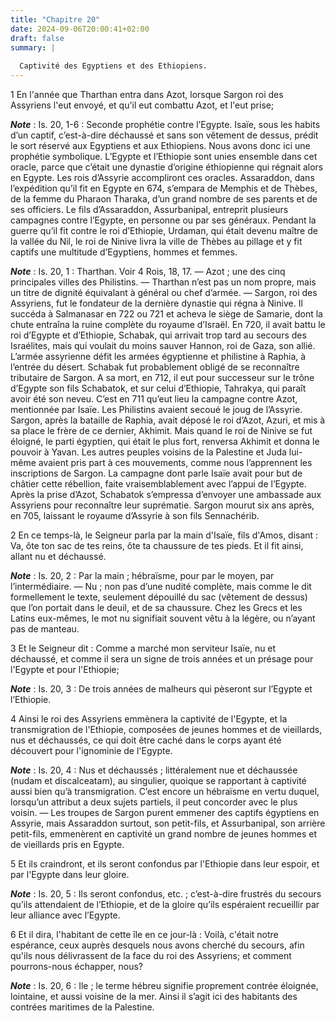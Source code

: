 ```yaml
---
title: "Chapitre 20"
date: 2024-09-06T20:00:41+02:00
draft: false
summary: |
  
  Captivité des Egyptiens et des Ethiopiens.
---
```



1 En l'année que Tharthan entra dans Azot, lorsque Sargon roi des Assyriens l'eut envoyé, et qu'il eut combattu Azot, et l'eut prise;

***Note*** :  Is. 20, 1-6 : Seconde prophétie contre l’Egypte. Isaïe, sous les habits d’un captif, c’est-à-dire déchaussé et sans son vêtement de dessus, prédit le sort réservé aux Egyptiens et aux Ethiopiens. Nous avons donc ici une prophétie symbolique. L’Egypte et l’Ethiopie sont unies ensemble dans cet oracle, parce que c’était une dynastie d’origine éthiopienne qui régnait alors en Egypte. Les rois d’Assyrie accompliront ces oracles. Assaraddon, dans l’expédition qu’il fit en Egypte en 674, s’empara de Memphis et de Thèbes, de la femme du Pharaon Tharaka, d’un grand nombre de ses parents et de ses officiers. Le fils d’Assaraddon, Assurbanipal, entreprit plusieurs campagnes contre l’Egypte, en personne ou par ses généraux. Pendant la guerre qu’il fit contre le roi d’Ethiopie, Urdaman, qui était devenu maître de la vallée du Nil, le roi de Ninive livra la ville de Thèbes au pillage et y fit captifs une multitude d’Egyptiens, hommes et femmes.

***Note*** :  Is. 20, 1 : Tharthan. Voir 4 Rois, 18, 17. ― Azot ; une des cinq principales villes des Philistins. ― Tharthan n’est pas un nom propre, mais un titre de dignité équivalant à général ou chef d’armée. ― Sargon, roi des Assyriens, fut le fondateur de la dernière dynastie qui régna à Ninive. Il succéda à Salmanasar en 722 ou 721 et acheva le siège de Samarie, dont la chute entraîna la ruine complète du royaume d’Israël. En 720, il avait battu le roi d’Egypte et d’Ethiopie, Schabak, qui arrivait trop tard au secours des Israélites, mais qui voulait du moins sauver Hannon, roi de Gaza, son allié. L’armée assyrienne défit les armées égyptienne et philistine à Raphia, à l’entrée du désert. Schabak fut probablement obligé de se reconnaître tributaire de Sargon. A sa mort, en 712, il eut pour successeur sur le trône d’Egypte son fils Schabatok, et sur celui d’Ethiopie, Tahrakya, qui paraît avoir été son neveu. C’est en 711 qu’eut lieu la campagne contre Azot, mentionnée par Isaïe. Les Philistins avaient secoué le
joug de l’Assyrie. Sargon, après la bataille de Raphia, avait déposé le roi d’Azot, Azuri, et mis à sa place le frère de ce dernier, Akhimit. Mais quand le roi de Ninive se fut éloigné, le parti égyptien, qui était le plus fort, renversa Akhimit et donna le pouvoir à Yavan. Les autres peuples voisins de la Palestine et Juda lui-même avaient pris part à ces mouvements, comme nous l’apprennent les inscriptions de Sargon. La campagne dont parle Isaïe avait pour but de châtier cette rébellion, faite vraisemblablement avec l’appui de l’Egypte. Après la prise d’Azot, Schabatok s’empressa d’envoyer une ambassade aux Assyriens pour reconnaître leur suprématie. Sargon mourut six ans après, en 705, laissant le royaume d’Assyrie à son fils Sennachérib.

2 En ce temps-là, le Seigneur parla par la main d'Isaïe, fils d'Amos, disant : Va, ôte ton sac de tes reins, ôte ta chaussure de tes pieds. Et il fit ainsi, allant nu et déchaussé.

***Note*** :  Is. 20, 2 : Par la main ; hébraïsme, pour par le moyen, par l’intermédiaire. ― Nu ; non pas d’une nudité complète, mais comme le dit formellement le texte, seulement dépouillé du sac (vêtement de dessus) que l’on portait dans le deuil, et de sa chaussure. Chez les Grecs et les Latins eux-mêmes, le mot nu signifiait souvent vêtu à la légère, ou n’ayant pas de manteau.

3 Et le Seigneur dit : Comme a marché mon serviteur Isaïe, nu et déchaussé, et comme il sera un signe de trois années et un présage pour l'Egypte et pour l'Ethiopie;

***Note*** :  Is. 20, 3 : De trois années de malheurs qui pèseront sur l’Egypte et l’Ethiopie.

4 Ainsi le roi des Assyriens emmènera la captivité de l'Egypte, et la transmigration de l'Ethiopie, composées de jeunes hommes et de vieillards, nus et déchaussés, ce qui doit être caché dans le corps ayant été découvert pour l'ignominie de l'Egypte.

***Note*** :  Is. 20, 4 : Nus et déchaussés ; littéralement nue et déchaussée (nudam et discalceatam), au singulier, quoique se rapportant à captivité aussi bien qu’à transmigration. C’est encore un hébraïsme en vertu duquel, lorsqu’un attribut a deux sujets partiels, il peut concorder avec le plus voisin. ― Les troupes de Sargon purent emmener des captifs égyptiens en Assyrie, mais Assaraddon surtout, son petit-fils, et Assurbanipal, son arrière petit-fils, emmenèrent en captivité un grand nombre de jeunes hommes et de vieillards pris en Egypte.

5 Et ils craindront, et ils seront confondus par l'Ethiopie dans leur espoir, et par l'Egypte dans leur gloire.

***Note*** :  Is. 20, 5 : Ils seront confondus, etc. ; c’est-à-dire frustrés du secours qu’ils attendaient de l’Ethiopie, et de la gloire qu’ils espéraient recueillir par leur alliance avec l’Egypte.

6 Et il dira, l'habitant de cette île en ce jour-là : Voilà, c'était notre espérance, ceux auprès desquels nous avons cherché du secours, afin qu'ils nous délivrassent de la face du roi des Assyriens; et comment pourrons-nous échapper, nous?

***Note*** :  Is. 20, 6 : Ile ; le terme hébreu signifie proprement contrée éloignée, lointaine, et aussi voisine de la mer. Ainsi il s’agit ici des habitants des contrées maritimes de la Palestine.

